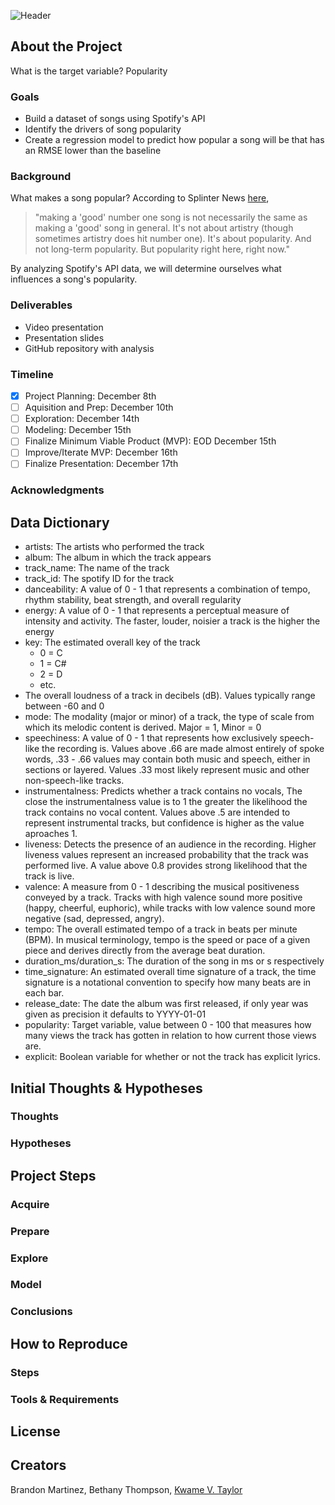 ![Header](https://i.pinimg.com/originals/d2/c6/29/d2c629d9295ff516375ef2ec3ac25bc8.png)

## About the Project
What is the target variable? Popularity

### Goals
- Build a dataset of songs using Spotify's API
- Identify the drivers of song popularity
- Create a regression model to predict how popular a song will be that has an RMSE lower than the baseline

### Background
What makes a song popular? According to Splinter News [here](https://splinternews.com/how-does-a-song-become-number-one-1793850261),
>    "making a 'good' number one song is not necessarily the same as making a 'good' song in general. It's not about artistry (though 
> sometimes artistry does hit number one). It's about popularity. And not long-term popularity. But popularity right here, right now."  

By analyzing Spotify's API data, we will determine ourselves what influences a song's popularity.

### Deliverables
- Video presentation
- Presentation slides
- GitHub repository with analysis

### Timeline
- [X] Project Planning: December 8th
- [ ] Aquisition and Prep: December 10th
- [ ] Exploration: December 14th
- [ ] Modeling: December 15th
- [ ] Finalize Minimum Viable Product (MVP): EOD December 15th
- [ ] Improve/Iterate MVP: December 16th
- [ ] Finalize Presentation: December 17th

### Acknowledgments
## Data Dictionary
- artists: The artists who performed the track
- album: The album in which the track appears
- track_name: The name of the track
- track_id: The spotify ID for the track
- danceability: A value of 0 - 1 that represents a combination of tempo, rhythm stability, beat strength, and overall regularity
- energy: A value of 0 - 1 that represents a perceptual measure of intensity and activity. The faster, louder, noisier a track is the higher the energy
- key: The estimated overall key of the track
    - 0 = C
    - 1 = C#
    - 2 = D
    - etc.
- The overall loudness of a track in decibels (dB). Values typically range between -60 and 0
- mode: The modality (major or minor) of a track, the type of scale from which its melodic content is derived. Major = 1, Minor = 0
- speechiness: A value of 0 - 1 that represents how exclusively speech-like the recording is. Values above .66 are made almost entirely of spoke words, .33 - .66 values may contain both music and speech, either in sections or layered. Values .33 most likely represent music and other non-speech-like tracks.
- instrumentalness: Predicts whether a track contains no vocals, The close the instrumentalness value is to 1 the greater the likelihood the track contains no vocal content. Values above .5 are intended to represent instrumental tracks, but confidence is higher as the value aproaches 1.
- liveness: Detects the presence of an audience in the recording. Higher liveness values represent an increased probability that the track was performed live. A value above 0.8 provides strong likelihood that the track is live.
- valence: A measure from 0 - 1 describing the musical positiveness conveyed by a track. Tracks with high valence sound more positive (happy, cheerful, euphoric), while tracks with low valence sound more negative (sad, depressed, angry).
- tempo: The overall estimated tempo of a track in beats per minute (BPM). In musical terminology, tempo is the speed or pace of a given piece and derives directly from the average beat duration.
- duration_ms/duration_s: The duration of the song in ms or s respectively
- time_signature: An estimated overall time signature of a track, the time signature is a notational convention to specify how many beats are in each bar.
- release_date: The date the album was first released, if only year was given as precision it defaults to YYYY-01-01
- popularity: Target variable, value between 0 - 100 that measures how many views the track has gotten in relation to how current those views are.
- explicit: Boolean variable for whether or not the track has explicit lyrics.
## Initial Thoughts & Hypotheses
### Thoughts
### Hypotheses
## Project Steps
### Acquire
### Prepare
### Explore
### Model
### Conclusions
## How to Reproduce
### Steps
### Tools & Requirements
## License
## Creators
Brandon Martinez, Bethany Thompson, [Kwame V. Taylor](https://github.com/KwameTaylor)
